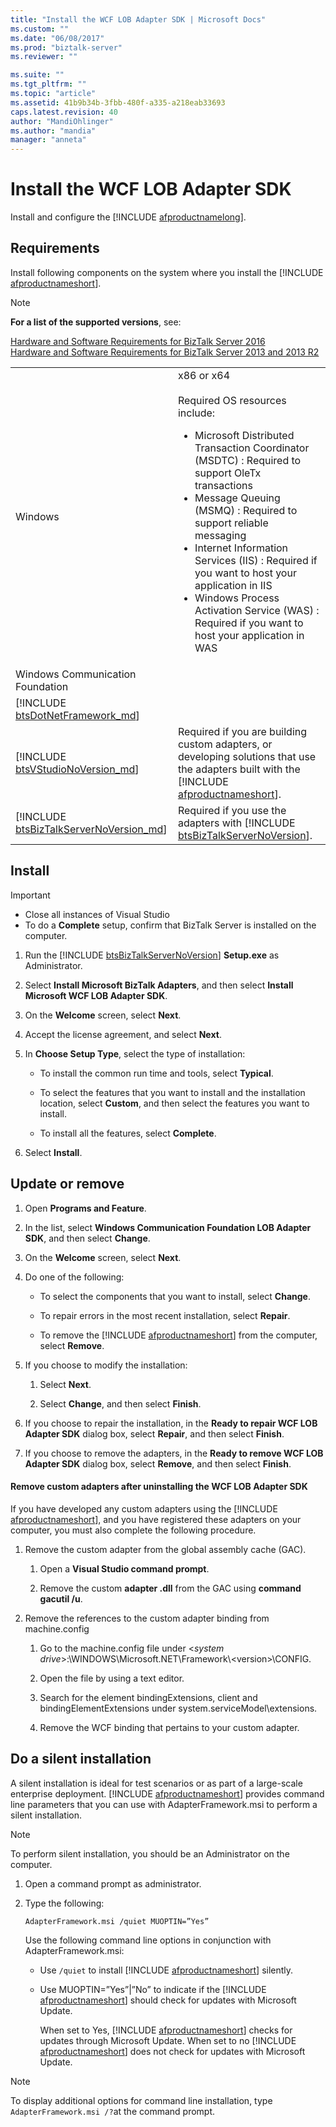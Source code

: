 ```yaml
---
title: "Install the WCF LOB Adapter SDK | Microsoft Docs"
ms.custom: ""
ms.date: "06/08/2017"
ms.prod: "biztalk-server"
ms.reviewer: ""

ms.suite: ""
ms.tgt_pltfrm: ""
ms.topic: "article"
ms.assetid: 41b9b34b-3fbb-480f-a335-a218eab33693
caps.latest.revision: 40
author: "MandiOhlinger"
ms.author: "mandia"
manager: "anneta"
---
```

# Install the WCF LOB Adapter SDK
Install and configure the [!INCLUDE [afproductnamelong](../../includes/afproductnamelong-md.md)]. 

## Requirements 
Install following components on the system where you install the [!INCLUDE [afproductnameshort](../../includes/afproductnameshort-md.md)]. 

> [!NOTE]
> **For a list of the supported versions**, see: 
> 
> [Hardware and Software Requirements for BizTalk Server 2016](../../install-and-config-guides/hardware-and-software-requirements-for-biztalk-server-2016.md)  
> [Hardware and Software Requirements for BizTalk Server 2013 and 2013 R2](../../install-and-config-guides/hardware-and-software-requirements-for-biztalk-server-2013-and-2013-r2.md)

|                                                                                           |                                                                                                                                                                                                                                                                                                                                                                                                                                                              |
|-------------------------------------------------------------------------------------------|--------------------------------------------------------------------------------------------------------------------------------------------------------------------------------------------------------------------------------------------------------------------------------------------------------------------------------------------------------------------------------------------------------------------------------------------------------------|
|                                          Windows                                          | x86 or x64 <br/><br/>Required OS resources include:<br/> <ul><li>Microsoft Distributed Transaction Coordinator (MSDTC) : Required to support OleTx transactions</li><li>Message Queuing (MSMQ) : Required to support reliable messaging</li><li>Internet Information Services (IIS) : Required if you want to host your application in IIS</li><li>Windows Process Activation Service (WAS) : Required if you want to host your application in WAS</li></ul> |
|                             Windows Communication Foundation                              |                                                                                                                                                                                                                                                                                                                                                                                                                                                              |
|        [!INCLUDE [btsDotNetFramework_md](../../includes/btsdotnetframework-md.md)]        |                                                                                                                                                                                                                                                                                                                                                                                                                                                              |
|       [!INCLUDE [btsVStudioNoVersion_md](../../includes/btsvstudionoversion-md.md)]       |                                                                                                                                     Required if you are building custom adapters, or developing solutions that use the adapters built with the [!INCLUDE [afproductnameshort](../../includes/afproductnameshort-md.md)].                                                                                                                                     |
| [!INCLUDE [btsBizTalkServerNoVersion_md](../../includes/btsbiztalkservernoversion-md.md)] |                                                                                                                                                                Required if you use the adapters with [!INCLUDE [btsBizTalkServerNoVersion](../../includes/btsbiztalkservernoversion-md.md)].                                                                                                                                                                 |

## Install

> [!IMPORTANT]
> * Close all instances of Visual Studio
> * To do a **Complete** setup, confirm that BizTalk Server is installed on the computer.  

1. Run the [!INCLUDE [btsBizTalkServerNoVersion](../../includes/btsbiztalkservernoversion-md.md)] <strong>Setup.exe</strong> as Administrator.

2. Select **Install Microsoft BizTalk Adapters**, and then select **Install Microsoft WCF LOB Adapter SDK**.  

3. On the **Welcome** screen, select **Next**.  

4. Accept the license agreement, and select **Next**.  

5. In **Choose Setup Type**, select the type of installation:  

   -   To install the common run time and tools, select **Typical**.  

   -   To select the features that you want to install and the installation location, select **Custom**, and then select the features you want to install.  

   -   To install all the features, select **Complete**.  

6. Select **Install**.  

## Update or remove

1. Open **Programs and Feature**. 

2. In the list, select **Windows Communication Foundation LOB Adapter SDK**, and then select **Change**.  

3. On the **Welcome** screen, select **Next**.  

4. Do one of the following:  

   - To select the components that you want to install, select **Change**.  

   - To repair errors in the most recent installation, select **Repair**.  

   - To remove the [!INCLUDE [afproductnameshort](../../includes/afproductnameshort-md.md)] from the computer, select <strong>Remove</strong>.  

5. If you choose to modify the installation:  

   1.  Select **Next**.  

   2.  Select **Change**, and then select **Finish**.  

6. If you choose to repair the installation, in the **Ready to repair WCF LOB Adapter SDK** dialog box, select **Repair**, and then select **Finish**.  

7. If you choose to remove the adapters, in the **Ready to remove WCF LOB Adapter SDK** dialog box, select **Remove**, and then select **Finish**.  


#### Remove custom adapters after uninstalling the WCF LOB Adapter SDK  

 If you have developed any custom adapters using the [!INCLUDE [afproductnameshort](../../includes/afproductnameshort-md.md)], and you have registered these adapters on your computer, you must also complete the following procedure.  

1.  Remove the custom adapter from the global assembly cache (GAC).  

    1.  Open a **Visual Studio command prompt**.  

    2.  Remove the custom **adapter .dll** from the GAC using **command gacutil /u**.  

2.  Remove the references to the custom adapter binding from machine.config  

    1.  Go to the machine.config file under \<*system drive*\>:\WINDOWS\Microsoft.NET\Framework\\<version\>\CONFIG.  

    2.  Open the file by using a text editor.  

    3.  Search for the element bindingExtensions, client and bindingElementExtensions under system.serviceModel\extensions.  

    4.  Remove the WCF binding that pertains to your custom adapter.  

## Do a silent installation  
 A silent installation is ideal for test scenarios or as part of a large-scale enterprise deployment. [!INCLUDE [afproductnameshort](../../includes/afproductnameshort-md.md)] provides command line parameters that you can use with AdapterFramework.msi to perform a silent installation.  

> [!NOTE]
>  To perform silent installation, you should be an Administrator on the computer. 


1. Open a command prompt as administrator.  

2. Type the following:

   ```  
   AdapterFramework.msi /quiet MUOPTIN=”Yes”  
   ```  

   Use the following command line options in conjunction with AdapterFramework.msi:  

   * Use `/quiet` to install [!INCLUDE [afproductnameshort](../../includes/afproductnameshort-md.md)] silently.  

   * Use MUOPTIN=”Yes”&#124;”No” to indicate if the [!INCLUDE [afproductnameshort](../../includes/afproductnameshort-md.md)] should check for updates with Microsoft Update.  

       When set to Yes, [!INCLUDE [afproductnameshort](../../includes/afproductnameshort-md.md)] checks for updates through Microsoft Update. When set to no [!INCLUDE [afproductnameshort](../../includes/afproductnameshort-md.md)] does not check for updates with Microsoft Update.  

> [!NOTE]
>  To display additional options for command line installation, type `AdapterFramework.msi /?`at the command prompt.  

